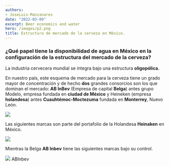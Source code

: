 ```yaml
---
authors:
- JoseLuis-Manzanares
date: "2022-03-09"
excerpt: Beer economics and water
hero: /images/p2.png
title: Estructura de mercado de la cerveza en México.
---
```



### ¿Qué papel tiene la disponibilidad de agua en México en la configuración de la estructura del mercado de la cerveza?

La industria cervecera mundial se integra bajo una estructura **oligopólica.** 


En nuestro país, este esquema de mercado para la cerveza tiene un grado mayor de concentración y de hecho **dos** grandes consorcios son los que dominan el mercado: **AB InBev** (Empresa de capital **Belga**) antes grupo Modelo, empresa fundada en **ciudad de México** y Heineken (empresa **holandesa**) antes **Cuauhtémoc-Moctezuma** fundada en **Monterrey**, Nuevo León. 


![](/images/duo.png)



Las siguientes marcas son parte del portafolio de la Holandesa **Heinaken** en México. 

![](/images/p3a.png)


Mientras la Belga **AB Inbev** tiene las siguientes marcas bajo su control. 

![](/images/ABInbev.jpg)
ABInbev
